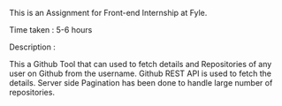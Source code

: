 This is an Assignment for Front-end Internship at Fyle.

Time taken : 5-6 hours

Description :

This a Github Tool that can used to fetch details and Repositories of any user on Github from the username. Github REST API is used to fetch the details. Server side Pagination has been done to handle large number of repositories.
